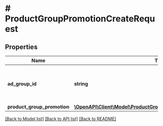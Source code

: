 # # ProductGroupPromotionCreateRequest

## Properties

Name | Type | Description | Notes
------------ | ------------- | ------------- | -------------
**ad_group_id** | **string** | ID of the Ad Group the Product Group Promotion belongs to. |
**product_group_promotion** | [**\OpenAPI\Client\Model\ProductGroupPromotionCreateRequestElement[]**](ProductGroupPromotionCreateRequestElement.md) |  |

[[Back to Model list]](../../README.md#models) [[Back to API list]](../../README.md#endpoints) [[Back to README]](../../README.md)
